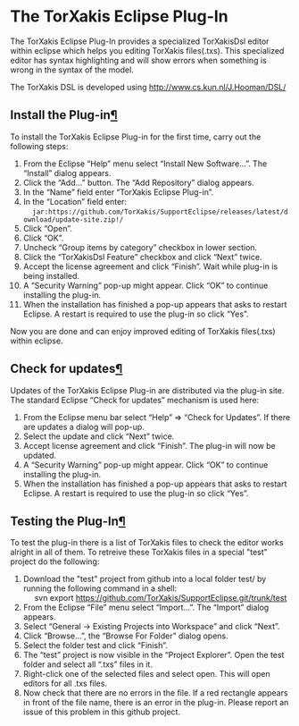 # The TorXakis Eclipse Plug-In

The TorXakis Eclipse Plug-In provides a specialized TorXakisDsl editor within eclipse which helps you editing TorXakis files(.txs). This specialized editor has syntax highlighting and will show errors when something is wrong in the syntax of the model.

The TorXakis DSL is developed using http://www.cs.kun.nl/J.Hooman/DSL/

##	Install the Plug-in[¶](#Install-the-Plug-in)

To install the TorXakis Eclipse Plug-in for the first time, carry out the following steps:

1.	From the Eclipse “Help” menu select “Install New Software…”. The “Install” dialog appears.
2.	Click the “Add…” button. The “Add Repository” dialog appears.
3.	In the “Name” field enter “TorXakis Eclipse Plug-in”.
4.	In the “Location”  field enter:<br/>
      &nbsp;&nbsp;&nbsp;&nbsp;`jar:https://github.com/TorXakis/SupportEclipse/releases/latest/download/update-site.zip!/`
5.	Click “Open”.
6.	Click “OK”.
7.	Uncheck “Group items by category” checkbox in lower section.
8.	Click the “TorXakisDsl Feature” checkbox and click  “Next” twice.
9.	Accept the license agreement and click “Finish”. Wait while plug-in is being installed.
10.	A “Security Warning” pop-up might appear. Click “OK” to continue installing the plug-in. 
11.	When the installation has finished a pop-up appears that asks to restart Eclipse. A restart is required to use the plug-in so click “Yes”.

Now you are done and can enjoy improved editing of TorXakis files(.txs) within eclipse.

## Check for updates[¶](#Check-for-updates)

Updates of the TorXakis Eclipse Plug-in are distributed via the plug-in site. The standard Eclipse “Check for updates” mechanism is used here:

1.	From the Eclipse menu bar select “Help” => “Check for Updates”. If there are updates a dialog will pop-up.
2.	Select the update and click “Next” twice.
3.	Accept license agreement and click “Finish”. The plug-in will now be updated.
4.	A “Security Warning” pop-up might appear. Click “OK” to continue installing the plug-in. 
5.	When the installation has finished a pop-up appears that asks to restart Eclipse. A restart is required to use the plug-in so click “Yes”.

##	Testing the Plug-In[¶](#Testing-the-Plug-In)

To test the plug-in there is a list of TorXakis files to check the editor works alright in all of them.
To retreive these TorXakis files in a special "test" project do the following:

1.	Download the "test" project from github into a local folder test/ by running the following command  in a shell:<br>&nbsp;&nbsp;&nbsp;&nbsp;&nbsp;svn export https://github.com/TorXakis/SupportEclipse.git/trunk/test   
2.	From the Eclipse “File” menu select “Import…”. The “Import” dialog appears.
3.	Select “General -> Existing Projects into Workspace” and click “Next”.
4.	Click “Browse…”, the “Browse For Folder” dialog opens.
5.	Select the folder test and  click “Finish”.
6.	The “test” project is now visible in the “Project Explorer”. Open the test folder and select all “.txs” files in it. 
7.	Right-click one of the selected files and select open. This will open editors for all .txs files.
8.	Now check that there are no errors in the file. If a red rectangle appears in front of the file name, there is an error in the plug-in. Please report an issue of this problem in this github project.

